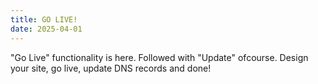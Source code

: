 ```yaml
---
title: GO LIVE!
date: 2025-04-01
---
```


"Go Live" functionality is here. Followed with "Update" ofcourse.
Design your site, go live, update DNS records and done!
